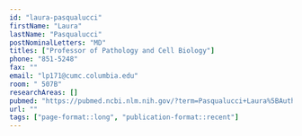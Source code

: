 ```yaml
---
id: "laura-pasqualucci"
firstName: "Laura"
lastName: "Pasqualucci"
postNominalLetters: "MD"
titles: ["Professor of Pathology and Cell Biology"]
phone: "851-5248"
fax: ""
email: "lp171@cumc.columbia.edu"
room: " 507B"
researchAreas: []
pubmed: "https://pubmed.ncbi.nlm.nih.gov/?term=Pasqualucci+Laura%5BAuthor%5D&sort=pubdate"
url: ""
tags: ["page-format::long", "publication-format::recent"]
---
```

